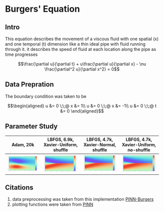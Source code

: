 # Burgers' Equation 
## Intro
This equation describes the movement of a viscous fluid with one spatial (x) and one temporal (t) dimension like a thin ideal pipe with fluid running through it. it describes the speed of fluid at each location along the pipe as time progresses
```math
\frac{\partial u}{\partial t} + u\frac{\partial u}{\partial x} - \nu \frac{\partial^2 u}{\partial x^2} = 0
```
## Data Prepration
The boundary condition was taken to be 
```math
\begin{aligned}
u &= 0  \;\;@ x &= 1\\
u &= 0  \;\;@ x &= -1\\
u &= 0  \;\;@ t &= 0
\end{aligned}
```
## Parameter Study
<!-- 1. The first test was done using the proposed Number of N_u and N_f but with full batch Adam optimizer and Xavier Normal initialization weights with a lr = 0.001 for 20k epochs

![adam](/Burgers_Equation/figures/adam_xavier_uniform_001_bias.png)
2. The second test was done using full batch L-BFGS and Normal Xavier Uniform initialization after 6899 epochs and the input data was shuffled.
![lbfgs](/Burgers_Equation/figures/lbfgs_xavier_uniform_shuffle.png)

3. The third test has the same conditions to the second test but without shuffling the input data after 4763 epochs
![logisticReg](/Burgers_Equation/figures/lbfgs_xavier_uniform_no_shuffle.png)

4. 4679 Epochs, Shuffle, Xavier Normal -->

|        Adam, 20k   | LBFGS, 6.9k, Xavier-Uniform, shuffle | LBFGS, 4.7k, Xavier-Normal, shuffle  |  LBFGS, 4.7k, Xavier-Uniform, no-shuffle  |
|:----------:|:-------------:|:-------------:|:-------------:|
|![](/Burgers_Equation/figures/adam_20k.png)|![](/Burgers_Equation/figures/lbfgs_xavier_uniform_shuffle.png)|![](/Burgers_Equation/figures/lbfgs_xavier_normal_shuffle.png)|![](/Burgers_Equation/figures/lbfgs_xavier_uniform_no_shuffle.png)


## Citations
1. data preprocessing was taken from this implementation [PINN-Burgers](https://github.com/EdgarAMO/PINN-Burgers)
2. plotting functions were taken from [PINN](https://github.com/maziarraissi/PINNs)